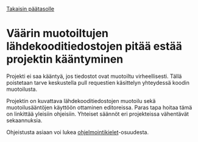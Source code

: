 [Takaisin päätasolle](./../README.md)

# Väärin muotoiltujen lähdekooditiedostojen pitää estää projektin kääntyminen

Projekti ei saa kääntyä, jos tiedostot ovat muotoiltu virheellisesti. Tällä
poistetaan tarve keskustella pull requestien käsittelyn yhteydessä koodin
muotoilusta.

Projektin on kuvattava lähdekooditiedostojen muotoilu sekä muotoilusääntöjen
käyttöön ottaminen editoreissa. Paras tapa hoitaa tämä on linkittää yleisiin
ohjeisiin. Yhteiset säännöt eri projekteissa vähentävät sekaannuksia.


Ohjeistusta asiaan voi lukea
[ohjelmointikielet](./../ohjelmointikielet-ja-kirjastot.md)-osuudesta.
